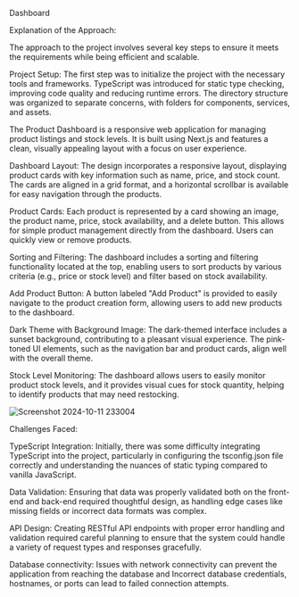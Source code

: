 Dashboard 

Explanation of the Approach:

The approach to the project involves several key steps to ensure it meets the requirements while being efficient and scalable.

Project Setup: The first step was to initialize the project with the necessary tools and frameworks. TypeScript was introduced for static type checking, improving code quality and reducing runtime errors. The directory structure was organized to separate concerns, with folders for components, services, and assets.

The Product Dashboard is a responsive web application for managing product listings and stock levels. It is built using Next.js and features a clean, visually appealing layout with a focus on user experience.

Dashboard Layout: The design incorporates a responsive layout, displaying product cards with key information such as name, price, and stock count. The cards are aligned in a grid format, and a horizontal scrollbar is available for easy navigation through the products.

Product Cards: Each product is represented by a card showing an image, the product name, price, stock availability, and a delete button. This allows for simple product management directly from the dashboard. Users can quickly view or remove products.

Sorting and Filtering: The dashboard includes a sorting and filtering functionality located at the top, enabling users to sort products by various criteria (e.g., price or stock level) and filter based on stock availability.

Add Product Button: A button labeled "Add Product" is provided to easily navigate to the product creation form, allowing users to add new products to the dashboard.

Dark Theme with Background Image: The dark-themed interface includes a sunset background, contributing to a pleasant visual experience. The pink-toned UI elements, such as the navigation bar and product cards, align well with the overall theme.

Stock Level Monitoring: The dashboard allows users to easily monitor product stock levels, and it provides visual cues for stock quantity, helping to identify products that may need restocking.

![Screenshot 2024-10-11 233004](https://github.com/user-attachments/assets/2fe3580a-f0ea-48ec-8805-ce64a7c6f97c)
		
Challenges Faced:

TypeScript Integration: Initially, there was some difficulty integrating TypeScript into the project, particularly in configuring the tsconfig.json file correctly and understanding the nuances of static typing compared to vanilla JavaScript.

Data Validation: Ensuring that data was properly validated both on the front-end and back-end required thoughtful design, as handling edge cases like missing fields or incorrect data formats was complex.

API Design: Creating RESTful API endpoints with proper error handling and validation required careful planning to ensure that the system could handle a variety of request types and responses gracefully.

Database connectivity: Issues with network connectivity can prevent the application from reaching the database and Incorrect database credentials, hostnames, or ports can lead to failed connection attempts.


